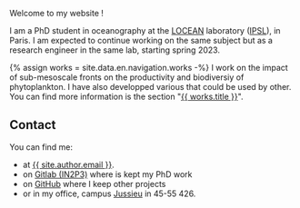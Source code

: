 
Welcome to my website !

I am a PhD student in oceanography at the <a href="https://www.locean.ipsl.fr/en" title="Laboratoire d'Océanographie et du Climat: Expérimentations et Analyses Numériques">LOCEAN</a> laboratory (<a href="https://www.ipsl.fr/en" title="Institut Pierre-Simon Laplace">IPSL</a>), in Paris.
I am expected to continue working on the same subject but as a research engineer in the same lab, starting spring 2023.

{% assign works = site.data.en.navigation.works -%}
I work on the impact of sub-mesoscale fronts on the productivity and biodiversiy of phytoplankton.
I have also developped various that could be used by other.
You can find more information is the section "<a href="{{ works.url }}" title="{{ works.title }}">{{ works.title }}</a>".

## Contact

You can find me:
 - at <a href="mailto://{{ site.author.email }}" title="mail">{{ site.author.email }}</a>.
 - on <a href="{{ site.data.social.gitlab.url }}" title="gitlab">Gitlab (IN2P3)</a> where is kept my PhD work
 - on <a href="{{ site.data.social.github.url }}" title="github">GitHub</a> where I keep other projects
 - or in my office, campus <a href="https://www.sorbonne-universite.fr/campus-et-sites#CampusPierreetMarieCurie" title="campus location">Jussieu</a> in 45-55 426.
